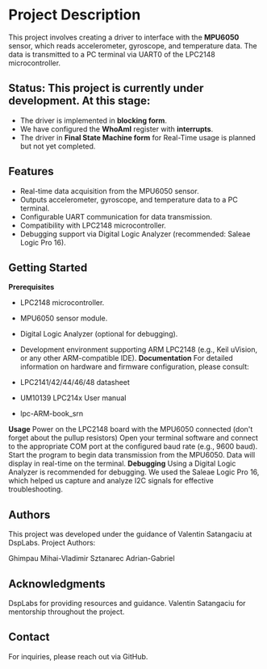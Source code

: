 # **Project Description**
This project involves creating a driver to interface with the **MPU6050** sensor, which reads accelerometer, gyroscope, and temperature data. The data is transmitted to a PC terminal via UART0 of the LPC2148 microcontroller.

## **Status**: This project is currently under development. At this stage:

* The driver is implemented in **blocking form**.
* We have configured the **WhoAmI** register with **interrupts**.
* The driver in **Final State Machine form** for Real-Time usage is planned but not yet completed.

## **Features**
* Real-time data acquisition from the MPU6050 sensor.
* Outputs accelerometer, gyroscope, and temperature data to a PC terminal.
* Configurable UART communication for data transmission.
* Compatibility with LPC2148 microcontroller.
* Debugging support via Digital Logic Analyzer (recommended: Saleae Logic Pro 16).
## **Getting Started**
**Prerequisites**
* LPC2148 microcontroller.
* MPU6050 sensor module.
* Digital Logic Analyzer (optional for debugging).
* Development environment supporting ARM LPC2148 (e.g., Keil uVision, or any other ARM-compatible IDE).
**Documentation**
For detailed information on hardware and firmware configuration, please consult:

* LPC2141/42/44/46/48 datasheet
* UM10139 LPC214x User manual
* lpc-ARM-book_srn

**Usage**
Power on the LPC2148 board with the MPU6050 connected (don't forget about the pullup resistors)
Open your terminal software and connect to the appropriate COM port at the configured baud rate (e.g., 9600 baud).
Start the program to begin data transmission from the MPU6050. Data will display in real-time on the terminal.
**Debugging**
Using a Digital Logic Analyzer is recommended for debugging. We used the Saleae Logic Pro 16, which helped us capture and analyze I2C signals for effective troubleshooting.

## **Authors**
This project was developed under the guidance of Valentin Satangaciu at DspLabs.
Project Authors:

Ghimpau Mihai-Vladimir
Sztanarec Adrian-Gabriel

## **Acknowledgments**
DspLabs for providing resources and guidance.
Valentin Satangaciu for mentorship throughout the project.
## **Contact**
For inquiries, please reach out via GitHub.

